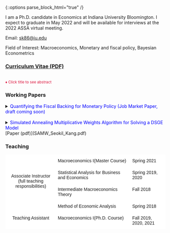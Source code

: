 {::options parse_block_html="true" /}



I am a Ph.D. candidate in Economics at Indiana University Bloomington. I expect to graduate in May 2022 and will be available for interviews at the 2022 ASSA virtual meeting.

Email: sk86@iu.edu

Field of Interest: Macroeconomics, Monetary and fiscal policy, Bayesian Econometrics

### [Curriculum Vitae (PDF)](CV_Kang.pdf)

<br>
<font color="crimson"><small>&diams; Click title to see abstract</small></font>

### Working Papers
<details>
  <summary markdown="span"><font color="blue">Quantifying the Fiscal Backing for Monetary Policy (Job Market Paper, draft coming soon)</font></summary>
    
  | **Abstract**          |
  |:---------------------------|
  | Successful inflation targeting requires fiscal policy to adjust the primary surplus path to meet the changes in the market value of government debt due to monetary policy shocks. In this paper, I estimate the response of primary surpluses to a monetary policy shock and examine whether such a response is present in data, as suggested by the theory of monetary-fiscal policy interaction. The U.S. data estimates capture the primary surpluses response, but with some shortage compared to what the theory prescribes. This result indicates that while the U.S. monetary policy has pinned down the price level, there is room for improvement with sufficient fiscal backing. I document that the necessity of primary surplus response to monetary policy shocks results from the dominant discount rate effect from the empirical perspective.
  
 </details>
 
 <br> 
 
 <details>
  <summary markdown="span"><font color="blue">Simulated Annealing Multiplicative Weights Algorithm for Solving a DSGE Model</font></summary>
    
  | **Abstract**          |
  |:---------------------------|
  | This paper introduces a simulation-based adaptive algorithm to solve a DSGE model with a large state space, namely the curse of dimensionality. It aims to generate a stationary distribution over policy space which is concentrated on the optimal policy. The key strategy is to construct a finite policy space of heuristic policies. To update the distribution over policy space, the method adopts on-line computation via iterative simulation with emphasis on rolling-horizon control to foster the speed of algorithm. Subsequently, I deliver that the algorithm achieves theoretical convergence to the optimal value function and the stationary distribution over policy space is concentrated on the optimal policy. Application to solve the simple two-period RBC model follows as a sample exercise. The result shows the performance is desirable within the feasible number of iterations and size of restricted policy space respectively.
  
 </details>
[Paper (pdf)](SAMW_Seokil_Kang.pdf)
<br>

### Teaching
<style type="text/css">
.tg  {border-collapse:collapse;border-spacing:0;}
.tg td{border-color:black;border-style:solid;border-width:1px;font-family:Arial, sans-serif;font-size:14px;
  overflow:hidden;padding:10px 5px;word-break:normal;}
.tg th{border-color:black;border-style:solid;border-width:1px;font-family:Arial, sans-serif;font-size:14px;
  font-weight:normal;overflow:hidden;padding:10px 5px;word-break:normal;}
.tg .tg-oe15{background-color:#ffffff;border-color:#ffffff;text-align:left;vertical-align:top}
.tg .tg-wk8r{background-color:#ffffff;border-color:#ffffff;text-align:center;vertical-align:top}
</style>
<table class="tg">
<thead>
  <tr>
    <th class="tg-wk8r" rowspan="4"><br><br><br>Associate Instructor<br>(full teaching responsibilities)<br></th>
    <th class="tg-oe15">Macroeconomics I(Master Course)</th>
    <th class="tg-oe15">Spring 2021</th>
  </tr>
  <tr>
    <th class="tg-oe15">Statistical Analysis for Business and Economics</th>
    <th class="tg-oe15">Spring 2019, 2020</th>
  </tr>
  <tr>
    <th class="tg-oe15">Intermediate Macroeconomics Theory</th>
    <th class="tg-oe15">Fall 2018</th>
  </tr>
  <tr>
    <th class="tg-oe15">Method of Economic Analysis</th>
    <th class="tg-oe15">Spring 2018</th>
  </tr>
</thead>
<tbody>
  <tr>
    <th class="tg-wk8r">Teaching Assistant</th>
    <th class="tg-oe15">Macroeconomics I(Ph.D. Course)</th>
    <th class="tg-oe15">Fall 2019, 2020, 2021</th>
  </tr>
</tbody>
</table>
